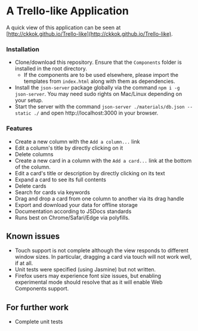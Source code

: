 # A Trello-like Application

A quick view of this application can be seen at [http://ckkok.github.io/Trello-like](http://ckkok.github.io/Trello-like).

### Installation
- Clone/download this repository. Ensure that the `Components` folder is installed in the root directory.
	- If the components are to be used elsewhere, please import the templates from `index.html` along with them as dependencies.
- Install the `json-server` package globally via the command `npm i -g json-server`. You may need sudo rights on Mac/Linux depending on your setup.
- Start the server with the command `json-server ./materials/db.json --static ./` and open http://localhost:3000 in your browser.


### Features

- Create a new column with the `Add a column...` link
- Edit a column's title by directly clicking on it
- Delete columns
- Create a new card in a column with the `Add a card...` link at the bottom of the column.
- Edit a card's title or description by directly clicking on its text
- Expand a card to see its full contents
- Delete cards
- Search for cards via keywords
- Drag and drop a card from one column to another via its drag handle
- Export and download your data for offline storage
- Documentation according to JSDocs standards
- Runs best on Chrome/Safari/Edge via polyfills. 

## Known issues
- Touch support is not complete although the view responds to different window sizes. In particular, dragging a card via touch will not work well, if at all.
- Unit tests were specified (using Jasmine) but not written.
- Firefox users may experience font size issues, but enabling experimental mode should resolve that as it will enable Web Components support.

## For further work
- Complete unit tests